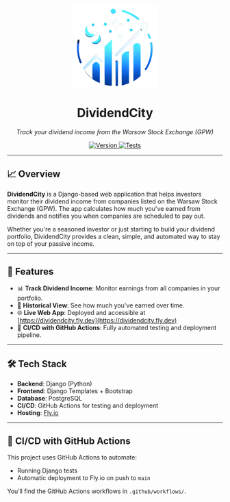 <p align="center">
  <img src="staticfiles/logo-removebg.png" alt="DividendCity Logo" width="200"/>
</p>

<h1 align="center">DividendCity</h1>

<p align="center">
  <em>Track your dividend income from the Warsaw Stock Exchange (GPW)</em>
</p>

<p align="center">
  <a href="https://github.com/yourusername/dividendcity/releases/tag/v0.1">
    <img src="https://img.shields.io/badge/version-0.1-blue.svg" alt="Version">
  </a>
  <a href="https://github.com/SURFLOU/DividendCity/actions/workflows/fly-deploy.yml">
    <img src="https://github.com/SURFLOU/DividendCity/actions/workflows/fly-deploy.yml/badge.svg" alt="Tests">
  </a>
</p>

---

## 📈 Overview

**DividendCity** is a Django-based web application that helps investors monitor their dividend income from companies listed on the Warsaw Stock Exchange (GPW). The app calculates how much you've earned from dividends and notifies you when companies are scheduled to pay out.

Whether you're a seasoned investor or just starting to build your dividend portfolio, DividendCity provides a clean, simple, and automated way to stay on top of your passive income.

---

## 🚀 Features

- 📊 **Track Dividend Income**: Monitor earnings from all companies in your portfolio.
- 🧾 **Historical View**: See how much you've earned over time.
- 🌐 **Live Web App**: Deployed and accessible at [https://dividendcity.fly.dev](https://dividendcity.fly.dev)
- 🤖 **CI/CD with GitHub Actions**: Fully automated testing and deployment pipeline.

---

## 🛠️ Tech Stack

- **Backend**: Django (Python)
- **Frontend**: Django Templates + Bootstrap 
- **Database**: PostgreSQL 
- **CI/CD**: GitHub Actions for testing and deployment
- **Hosting**: [Fly.io](https://fly.io)

---

## 🧪 CI/CD with GitHub Actions

This project uses GitHub Actions to automate:

- Running Django tests
- Automatic deployment to Fly.io on push to `main`

You’ll find the GitHub Actions workflows in `.github/workflows/`.



